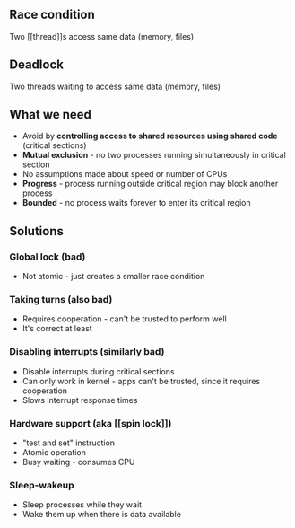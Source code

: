 ## Race condition
Two [[thread]]s access same data (memory, files)

## Deadlock
Two threads waiting to access same data (memory, files)

## What we need
- Avoid by **controlling access to shared resources using shared code** (critical sections)
- **Mutual exclusion** - no two processes running simultaneously in critical section
- No assumptions made about speed or number of CPUs
- **Progress** - process running outside critical region may block another process
- **Bounded** - no process waits forever to enter its critical region

## Solutions

### Global lock (bad)
- Not atomic - just creates a smaller race condition

### Taking turns (also bad)
- Requires cooperation - can't be trusted to perform well
- It's correct at least

### Disabling interrupts (similarly bad)
- Disable interrupts during critical sections
- Can only work in kernel - apps can't be trusted, since it requires cooperation
- Slows interrupt response times

### Hardware support (aka [[spin lock]])
- "test and set" instruction
- Atomic operation
- Busy waiting - consumes CPU

### Sleep-wakeup
- Sleep processes while they wait
- Wake them up when there is data available